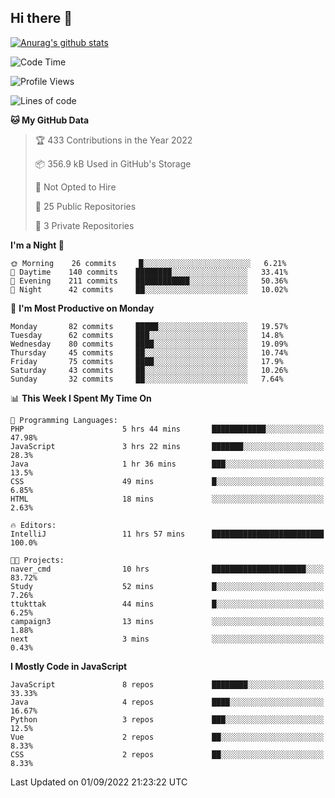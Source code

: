 ## Hi there 👋

[![Anurag's github stats](https://github-readme-stats.vercel.app/api?username=Songwonseok)](https://github.com/anuraghazra/github-readme-stats)



<!--START_SECTION:waka-->
![Code Time](http://img.shields.io/badge/Code%20Time-1%2C739%20hrs%2026%20mins-blue)

![Profile Views](http://img.shields.io/badge/Profile%20Views-0-blue)

![Lines of code](https://img.shields.io/badge/From%20Hello%20World%20I%27ve%20Written-3%20Million%20lines%20of%20code-blue)

**🐱 My GitHub Data** 

> 🏆 433 Contributions in the Year 2022
 > 
> 📦 356.9 kB Used in GitHub's Storage 
 > 
> 🚫 Not Opted to Hire
 > 
> 📜 25 Public Repositories 
 > 
> 🔑 3 Private Repositories  
 > 
**I'm a Night 🦉** 

```text
🌞 Morning    26 commits     █░░░░░░░░░░░░░░░░░░░░░░░░   6.21% 
🌆 Daytime    140 commits    ████████░░░░░░░░░░░░░░░░░   33.41% 
🌃 Evening    211 commits    ████████████░░░░░░░░░░░░░   50.36% 
🌙 Night      42 commits     ██░░░░░░░░░░░░░░░░░░░░░░░   10.02%

```
📅 **I'm Most Productive on Monday** 

```text
Monday       82 commits     █████░░░░░░░░░░░░░░░░░░░░   19.57% 
Tuesday      62 commits     ███░░░░░░░░░░░░░░░░░░░░░░   14.8% 
Wednesday    80 commits     ████░░░░░░░░░░░░░░░░░░░░░   19.09% 
Thursday     45 commits     ██░░░░░░░░░░░░░░░░░░░░░░░   10.74% 
Friday       75 commits     ████░░░░░░░░░░░░░░░░░░░░░   17.9% 
Saturday     43 commits     ██░░░░░░░░░░░░░░░░░░░░░░░   10.26% 
Sunday       32 commits     ██░░░░░░░░░░░░░░░░░░░░░░░   7.64%

```


📊 **This Week I Spent My Time On** 

```text
💬 Programming Languages: 
PHP                      5 hrs 44 mins       ████████████░░░░░░░░░░░░░   47.98% 
JavaScript               3 hrs 22 mins       ███████░░░░░░░░░░░░░░░░░░   28.3% 
Java                     1 hr 36 mins        ███░░░░░░░░░░░░░░░░░░░░░░   13.5% 
CSS                      49 mins             █░░░░░░░░░░░░░░░░░░░░░░░░   6.85% 
HTML                     18 mins             ░░░░░░░░░░░░░░░░░░░░░░░░░   2.63%

🔥 Editors: 
IntelliJ                 11 hrs 57 mins      █████████████████████████   100.0%

🐱‍💻 Projects: 
naver_cmd                10 hrs              █████████████████████░░░░   83.72% 
Study                    52 mins             █░░░░░░░░░░░░░░░░░░░░░░░░   7.26% 
ttukttak                 44 mins             █░░░░░░░░░░░░░░░░░░░░░░░░   6.25% 
campaign3                13 mins             ░░░░░░░░░░░░░░░░░░░░░░░░░   1.88% 
next                     3 mins              ░░░░░░░░░░░░░░░░░░░░░░░░░   0.43%

```

**I Mostly Code in JavaScript** 

```text
JavaScript               8 repos             ████████░░░░░░░░░░░░░░░░░   33.33% 
Java                     4 repos             ████░░░░░░░░░░░░░░░░░░░░░   16.67% 
Python                   3 repos             ███░░░░░░░░░░░░░░░░░░░░░░   12.5% 
Vue                      2 repos             ██░░░░░░░░░░░░░░░░░░░░░░░   8.33% 
CSS                      2 repos             ██░░░░░░░░░░░░░░░░░░░░░░░   8.33%

```



 Last Updated on 01/09/2022 21:23:22 UTC
<!--END_SECTION:waka-->
